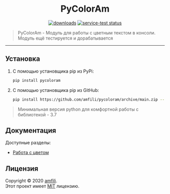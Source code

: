 <h1 align="center">PyColorAm</h1>
<p align="center"><a href="https://pypi.org/project/pycoloram/">
    <img alt="downloads" src="https://img.shields.io/static/v1?label=pypi%20package&message=2.7.8&color=brightgreen"></a> 
    <a href="https://github.com/timoniq/pycoloram">
    <img src="https://img.shields.io/static/v1?label=version&message=opensource&color=green" alt="service-test status"></a>  
    <blockquote>PyColorAm - Модуль для работы с цветным текстом в консоли. Модуль ещё тестируется и дорабатывается</blockquote>
</p>
<hr>

## Установка

1) С помощью установщика pip из PyPi:
   ```sh
   pip install pycoloram
   ```

2) С помощью установщика pip из GitHub: 
   
   ```sh
   pip install https://github.com/amfili/pycoloram/archive/main.zip --upgrade
   ```

> Минимальная версия python для комфортной работы с библиотекой - 3.7

## Документация

Доступные разделы:  

* [Работа с цветом](./docs/working_with_color.md)

## Лицензия

Copyright © 2020 [amfili](https://github.com/amfili).  
Этот проект имеет [MIT](./LICENSE) лицензию.
